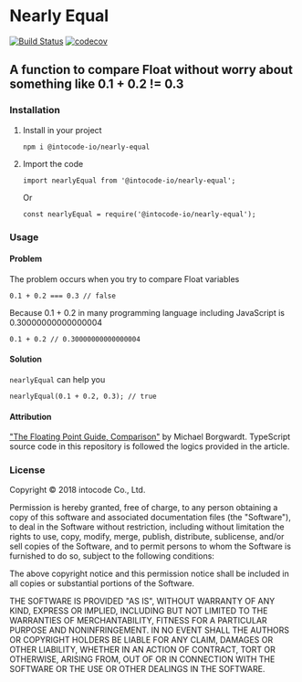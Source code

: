 # Nearly Equal
[![Build Status](https://travis-ci.org/intocode-io/nearly-equal.svg?branch=master)](https://travis-ci.org/intocode-io/nearly-equal)
[![codecov](https://codecov.io/gh/intocode-io/nearly-equal/branch/master/graph/badge.svg)](https://codecov.io/gh/intocode-io/nearly-equal)

## A function to compare Float without worry about something like 0.1 + 0.2 != 0.3

### Installation
1. Install in your project
    ```
    npm i @intocode-io/nearly-equal
    ```
2. Import the code

    ```
    import nearlyEqual from '@intocode-io/nearly-equal';
    ```
    Or
    ```
    const nearlyEqual = require('@intocode-io/nearly-equal');
    ```


### Usage
#### Problem
The problem occurs when you try to compare Float variables
```
0.1 + 0.2 === 0.3 // false
```
Because 0.1 + 0.2 in many programming language including JavaScript is 0.30000000000000004
```
0.1 + 0.2 // 0.30000000000000004
```
#### Solution
`nearlyEqual` can help you
```
nearlyEqual(0.1 + 0.2, 0.3); // true
```

#### Attribution
["The Floating Point Guide, Comparison"](https://floating-point-gui.de/errors/comparison/) by Michael Borgwardt. TypeScript source code in this repository is followed the logics provided in the article.

### License

Copyright &copy; 2018 intocode Co., Ltd.

Permission is hereby granted, free of charge, to any person obtaining a copy of this software and associated 
documentation files (the "Software"), to deal in the Software without restriction, including without limitation 
the rights to use, copy, modify, merge, publish, distribute, sublicense, and/or sell copies of the Software, 
and to permit persons to whom the Software is furnished to do so, subject to the following conditions:

The above copyright notice and this permission notice shall be included in all copies or substantial portions 
of the Software.

THE SOFTWARE IS PROVIDED "AS IS", WITHOUT WARRANTY OF ANY KIND, EXPRESS OR IMPLIED, 
INCLUDING BUT NOT LIMITED TO THE WARRANTIES OF MERCHANTABILITY, FITNESS FOR A PARTICULAR PURPOSE AND NONINFRINGEMENT. 
IN NO EVENT SHALL THE AUTHORS OR COPYRIGHT HOLDERS BE LIABLE FOR ANY CLAIM, DAMAGES OR OTHER LIABILITY, 
WHETHER IN AN ACTION OF CONTRACT, TORT OR OTHERWISE, ARISING FROM, OUT OF OR IN CONNECTION WITH THE SOFTWARE OR 
THE USE OR OTHER DEALINGS IN THE SOFTWARE.